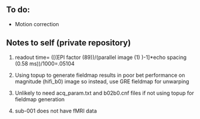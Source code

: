 ## To do:

- Motion correction

## Notes to self (private repository)

1. readout time=  ([(EPI factor (89))/(parallel image (1) )-1]*echo spacing (0.58 ms))/1000=.05104

1. Using topup to generate fieldmap results in poor bet performance on magnitude (hifi_b0) image so instead, use GRE fieldmap for unwarping

1. Unlikely to need acq_param.txt and b02b0.cnf files if not using topup for fieldmap generation

1. sub-001 does not have fMRI data

